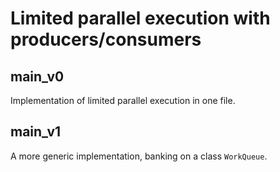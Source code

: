 # Limited parallel execution with producers/consumers

## main_v0

Implementation of limited parallel execution in one file.

## main_v1

A more generic implementation, banking on a class `WorkQueue`.